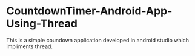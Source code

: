 # CountdownTimer-Android-App-Using-Thread
This is a simple coundown application developed in android studio which impliments thread.
